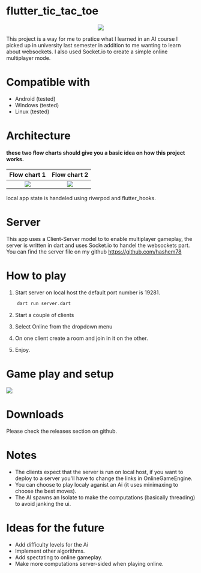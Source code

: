 

# flutter_tic_tac_toe

<div align="center">
<img src="https://i.imgur.com/IpEYqkv.png"/>
</div>



This project is a way for me to pratice what I learned in an AI course I picked up in university last semester in addition to me wanting to learn about websockets. I also used Socket.io to create a simple online multiplayer mode.

# Compatible with
* Android (tested)
* Windows (tested)
* Linux (tested)

# Architecture 

#### these two flow charts should give you a basic idea on how this project works.


| Flow chart 1  |  Flow chart 2 |
|:-:|:-------------------------------:|
|![](https://i.imgur.com/1yk8dSQ.png)|![](https://i.imgur.com/8lEyEo3.png)|


local app state is handeled using riverpod and flutter_hooks.


# Server
This app uses a Client-Server model to to enable multiplayer gameplay, the server is written in dart and uses Socket.io to handel the websockets part.
You can find the server file on my github https://github.com/hashem78

# How to play
1. Start server on local host the default port number is 19281.

```dart
    dart run server.dart
```
2. Start a couple of clients

3. Select Online from the dropdown menu

4. On one client create a room and join in it on the other.

5. Enjoy.


# Game play and setup
![](https://i.imgur.com/JK55FIC.gif)

# Downloads
Please check the releases section on github.


# Notes

* The clients expect that the server is run on local host, if you want to deploy to a server you'll have to change the links in OnlineGameEngine.
* You can choose to play localy aganist an Ai (it uses minimaxing to choose the best moves).
* The AI spawns an Isolate to make the computations (basically threading) to avoid janking the ui.

# Ideas for the future
* Add difficulty levels for the Ai
* Implement other algorithms.
* Add spectating to online gameplay.
* Make more computations server-sided when playing online.

